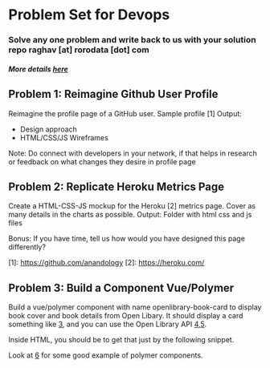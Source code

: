 # Problem Set for Devops
### Solve any one problem and write back to us with your solution repo raghav [at] rorodata [dot] com
##### More details [here](https://angel.co/rorodata/jobs/283569-devops-engineer)

## **Problem 1: Reimagine Github User Profile**

Reimagine the profile page of a GitHub user. Sample profile [1]
Output:
- Design approach
- HTML/CSS/JS Wireframes

Note: Do connect with developers in your network, if that helps in research or feedback on what changes they desire in profile page

## **Problem 2: Replicate Heroku Metrics Page**

Create a HTML-CSS-JS mockup for the Heroku [2] metrics page. Cover as many details in the charts as possible.
Output: Folder with html css and js files

Bonus: If you have time, tell us how would you have designed this page differently?

[1]: https://github.com/anandology [2]: https://heroku.com/

## **Problem 3: Build a Component Vue/Polymer**

Build a vue/polymer component with name openlibrary-book-card to display book cover and book details from Open Libary. It should display a card something like [3], and you can use the Open Library API [4],[5].

Inside HTML, you should be to get that just by the following snippet. 

<openlibrary-book-card isbn="0451526538"></openlibrary-book-card> 

Look at [6] for some good example of polymer components.


[3]: http://anandology.com/tmp/ol-card-sample.png
[4]: https://openlibrary.org/dev/docs/api/books
[5]: https://openlibrary.org/api/books?bibkeys=ISBN:0451526538&details=true 
[6]: https://github.com/ds82/polymer-github-card
